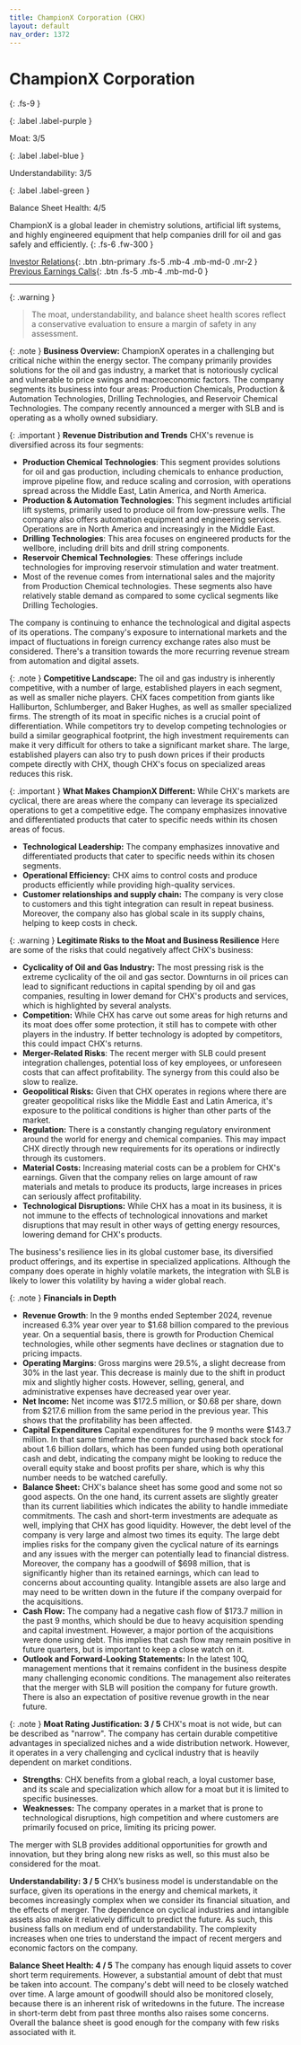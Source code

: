 ```yaml
---
title: ChampionX Corporation (CHX)
layout: default
nav_order: 1372
---
```


# ChampionX Corporation
{: .fs-9 }

{: .label .label-purple }

Moat: 3/5

{: .label .label-blue }

Understandability: 3/5

{: .label .label-green }

Balance Sheet Health: 4/5

ChampionX is a global leader in chemistry solutions, artificial lift systems, and highly engineered equipment that help companies drill for oil and gas safely and efficiently.
{: .fs-6 .fw-300 }

[Investor Relations](https://www.google.com/search?q=CHX+investor+relations){: .btn .btn-primary .fs-5 .mb-4 .mb-md-0 .mr-2 }
[Previous Earnings Calls](https://discountingcashflows.com/company/CHX/transcripts/){: .btn .fs-5 .mb-4 .mb-md-0 }

---

{: .warning }
>The moat, understandability, and balance sheet health scores reflect a conservative evaluation to ensure a margin of safety in any assessment.



{: .note }
**Business Overview:**
ChampionX operates in a challenging but critical niche within the energy sector. The company primarily provides solutions for the oil and gas industry, a market that is notoriously cyclical and vulnerable to price swings and macroeconomic factors. The company segments its business into four areas: Production Chemicals, Production & Automation Technologies, Drilling Technologies, and Reservoir Chemical Technologies. The company recently announced a merger with SLB and is operating as a wholly owned subsidiary.

{: .important }
**Revenue Distribution and Trends**
CHX's revenue is diversified across its four segments:
*   **Production Chemical Technologies**: This segment provides solutions for oil and gas production, including chemicals to enhance production, improve pipeline flow, and reduce scaling and corrosion, with operations spread across the Middle East, Latin America, and North America.
*   **Production & Automation Technologies**: This segment includes artificial lift systems, primarily used to produce oil from low-pressure wells. The company also offers automation equipment and engineering services. Operations are in North America and increasingly in the Middle East.
*   **Drilling Technologies**: This area focuses on engineered products for the wellbore, including drill bits and drill string components.
*   **Reservoir Chemical Technologies**: These offerings include technologies for improving reservoir stimulation and water treatment.
*   Most of the revenue comes from international sales and the majority from Production Chemical technologies. These segments also have relatively stable demand as compared to some cyclical segments like Drilling Techologies.

The company is continuing to enhance the technological and digital aspects of its operations. The company's exposure to international markets and the impact of fluctuations in foreign currency exchange rates also must be considered. There's a transition towards the more recurring revenue stream from automation and digital assets.

{: .note }
**Competitive Landscape:**
The oil and gas industry is inherently competitive, with a number of large, established players in each segment, as well as smaller niche players. CHX faces competition from giants like Halliburton, Schlumberger, and Baker Hughes, as well as smaller specialized firms. The strength of its moat in specific niches is a crucial point of differentiation. While competitors try to develop competing technologies or build a similar geographical footprint, the high investment requirements can make it very difficult for others to take a significant market share. The large, established players can also try to push down prices if their products compete directly with CHX, though CHX's focus on specialized areas reduces this risk.

{: .important }
**What Makes ChampionX Different:**
While CHX's markets are cyclical, there are areas where the company can leverage its specialized operations to get a competitive edge. The company emphasizes innovative and differentiated products that cater to specific needs within its chosen areas of focus.

*   **Technological Leadership:** The company emphasizes innovative and differentiated products that cater to specific needs within its chosen segments.  
*   **Operational Efficiency:** CHX aims to control costs and produce products efficiently while providing high-quality services.
*  **Customer relationships and supply chain:** The company is very close to customers and this tight integration can result in repeat business. Moreover, the company also has global scale in its supply chains, helping to keep costs in check.

{: .warning }
**Legitimate Risks to the Moat and Business Resilience**
Here are some of the risks that could negatively affect CHX's business:

*   **Cyclicality of Oil and Gas Industry:** The most pressing risk is the extreme cyclicality of the oil and gas sector. Downturns in oil prices can lead to significant reductions in capital spending by oil and gas companies, resulting in lower demand for CHX's products and services, which is highlighted by several analysts.
*  **Competition:** While CHX has carve out some areas for high returns and its moat does offer some protection, it still has to compete with other players in the industry. If better technology is adopted by competitors, this could impact CHX's returns.
*   **Merger-Related Risks**: The recent merger with SLB could present integration challenges, potential loss of key employees, or unforeseen costs that can affect profitability. The synergy from this could also be slow to realize.
*   **Geopolitical Risks:** Given that CHX operates in regions where there are greater geopolitical risks like the Middle East and Latin America, it's exposure to the political conditions is higher than other parts of the market.
*   **Regulation:** There is a constantly changing regulatory environment around the world for energy and chemical companies. This may impact CHX directly through new requirements for its operations or indirectly through its customers.
*   **Material Costs:** Increasing material costs can be a problem for CHX's earnings. Given that the company relies on large amount of raw materials and metals to produce its products, large increases in prices can seriously affect profitability.
*   **Technological Disruptions:** While CHX has a moat in its business, it is not immune to the effects of technological innovations and market disruptions that may result in other ways of getting energy resources, lowering demand for CHX's products.

The business's resilience lies in its global customer base, its diversified product offerings, and its expertise in specialized applications. Although the company does operate in highly volatile markets, the integration with SLB is likely to lower this volatility by having a wider global reach.

{: .note }
**Financials in Depth**

*   **Revenue Growth**: In the 9 months ended September 2024, revenue increased 6.3% year over year to $1.68 billion compared to the previous year. On a sequential basis, there is growth for Production Chemical technologies, while other segments have declines or stagnation due to pricing impacts.
*   **Operating Margins**:  Gross margins were 29.5%, a slight decrease from 30% in the last year. This decrease is mainly due to the shift in product mix and slightly higher costs. However, selling, general, and administrative expenses have decreased year over year.
*   **Net Income:** Net income was $172.5 million, or $0.68 per share, down from $217.6 million from the same period in the previous year. This shows that the profitability has been affected.
*    **Capital Expenditures** Capital expenditures for the 9 months were $143.7 million. In that same timeframe the company purchased back stock for about 1.6 billion dollars, which has been funded using both operational cash and debt, indicating the company might be looking to reduce the overall equity stake and boost profits per share, which is why this number needs to be watched carefully.
*  **Balance Sheet:**  CHX's balance sheet has some good and some not so good aspects. On the one hand, its current assets are slightly greater than its current liabilities which indicates the ability to handle immediate commitments. The cash and short-term investments are adequate as well, implying that CHX has good liquidity. However, the debt level of the company is very large and almost two times its equity. The large debt implies risks for the company given the cyclical nature of its earnings and any issues with the merger can potentially lead to financial distress. Moreover, the company has a goodwill of $698 million, that is significantly higher than its retained earnings, which can lead to concerns about accounting quality. Intangible assets are also large and may need to be written down in the future if the company overpaid for the acquisitions.
*   **Cash Flow:** The company had a negative cash flow of $173.7 million in the past 9 months, which should be due to heavy acquisition spending and capital investment. However, a major portion of the acquisitions were done using debt. This implies that cash flow may remain positive in future quarters, but is important to keep a close watch on it.
*   **Outlook and Forward-Looking Statements:** In the latest 10Q, management mentions that it remains confident in the business despite many challenging economic conditions. The management also reiterates that the merger with SLB will position the company for future growth. There is also an expectation of positive revenue growth in the near future.

{: .note }
**Moat Rating Justification: 3 / 5**
CHX's moat is not wide, but can be described as "narrow". The company has certain durable competitive advantages in specialized niches and a wide distribution network. However, it operates in a very challenging and cyclical industry that is heavily dependent on market conditions.

*   **Strengths**: CHX benefits from a global reach, a loyal customer base, and its scale and specialization which allow for a moat but it is limited to specific businesses.
*  **Weaknesses:** The company operates in a market that is prone to technological disruptions, high competition and where customers are primarily focused on price, limiting its pricing power.

The merger with SLB provides additional opportunities for growth and innovation, but they bring along new risks as well, so this must also be considered for the moat.

**Understandability: 3 / 5**
CHX’s business model is understandable on the surface, given its operations in the energy and chemical markets, it becomes increasingly complex when we consider its financial situation, and the effects of merger. The dependence on cyclical industries and intangible assets also make it relatively difficult to predict the future. As such, this business falls on medium end of understandability. The complexity increases when one tries to understand the impact of recent mergers and economic factors on the company.

**Balance Sheet Health: 4 / 5**
The company has enough liquid assets to cover short term requirements. However, a substantial amount of debt that must be taken into account. The company's debt will need to be closely watched over time. A large amount of goodwill should also be monitored closely, because there is an inherent risk of writedowns in the future. The increase in short-term debt from past three months also raises some concerns.
Overall the balance sheet is good enough for the company with few risks associated with it.
